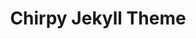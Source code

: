 <!-- markdownlint-disable-next-line -->
<div align="center">

  <!-- markdownlint-disable-next-line -->
  # Chirpy Jekyll Theme


